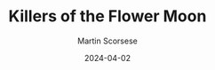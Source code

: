 ---
title: Killers of the Flower Moon
subtitle: Martin Scorsese
year: 2023
tags: [{name: "Best of 2023", rank: 10}]
image: ./images/killers-flower-moon.jpg
link: https://www.themoviedb.org/movie/466420-killers-of-the-flower-moon
type: Movie
date: 2024-04-02
---
